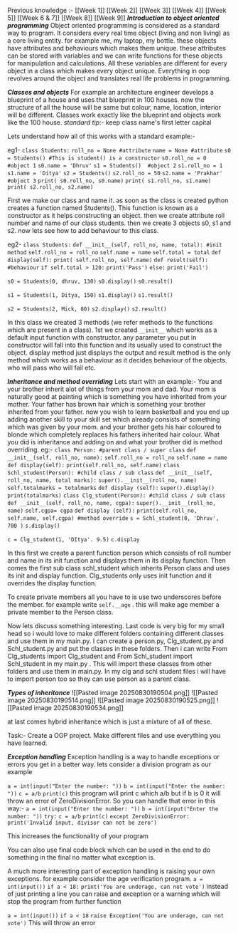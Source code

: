 Previous knowledge :- [[Week 1]] [[Week 2]] [[Week 3]] [[Week 4]] [[Week 5]] [[Week 6 & 7]] [[Week 8]] [[Week 9]] 
***Introduction to object oriented programming***
Object oriented programming is considered as a standard way to program. It considers every real time object (living and non living) as a core living entity. for example me, my laptop, my bottle. these objects have attributes and behaviours which makes them unique.
these attributes can be stored with variables and we can write functions for these objects for manipulation and calculations. All these variables are different for every object in a class which makes every object unique. Everything in oop revolves around the object and translates real life problems in programming.

***Classes and objects***
For example an architecture engineer develops a blueprint of a house and uses that blueprint in 100 houses. now the structure of all the house will be same but colour, name, location, interior will be different. Classes work exactly like the blueprint and objects work like the 100 house.
*standard tip*:- keep class name's first letter capital 

Lets understand how all of this works with a standard example:- 

eg1-
`class Students:`
	`roll_no = None #attribute`
	`name = None #attribute` 
`s0 = Students() #This is student() is a constructor`
`s0.roll_no = 0 #object 1`
`s0.name = 'Dhruv'` 
`s1 = Students()  #object 2`
`s1.roll_no = 1` 
`s1.name = 'Ditya'`
`s2 = Students()`
`s2.roll_no = 50`
`s2.name = 'Prakhar' #object 3`
`print( s0.roll_no, s0.name)`
`print( s1.roll_no, s1.name)`
`print( s2.roll_no, s2.name)`

First we make our class and name it. as soon as the class is created python creates a function named Students(). This function is known as a constructor as it helps constructing an object. then we create attribute roll number and name of our class students. then we create 3 objects s0, s1 and s2. now lets see how to add behaviour to this class.

eg2-
`class Students:`
	`def __init__(self, roll_no, name, total): #init method`
		`self.roll_no = roll_no`
		`self.name = name`
		`self.total = total`
	`def display(self):` 
		`print( self.roll_no, self.name)`
	`def result(self): #behaviour` 
		`if self.total > 120:`
			`print('Pass')`
		`else:`
			`print('Fail')`

`s0 = Students(0, dhruv, 130)` 
`s0.display()`
`s0.result()`

`s1 = Students(1, Ditya, 150)`
`s1.display()`
`s1.result()`

`s2 = Students(2, Mick, 80)`
`s2.display()`
`s2.result()`

In this class we created 3 methods (we refer methods to the functions which are present in a class). 1st we created `__init__`  which works as a default input function with constructor. any parameter you put in constructor will fall into this function and its usually used to construct the object. display method just displays the output and result method is the only method which works as a behaviour as it decides behaviour of the objects. who will pass who will fail etc. 

***Inheritance and method overriding***
Lets start with an example:- You and your brother inherit alot of things from your mom and dad. Your mom is naturally good at painting which is something you have inherited from your mother. Your father has brown hair which is something your brother inherited from your father. now you wish to learn basketball and you end up adding another skill to your skill set which already consists of something which was given by your mom. and your brother gets his hair coloured to blonde which completely replaces his fathers inherited hair colour. What you did is inheritance and adding on and what your brother did is method overriding. 
eg:- 
`class Person: #parent class / super class`
	`def __init__(self, roll_no, name):`
		`self.roll_no = roll_no`
		`self.name = name`
	`def display(self):`
		`print(self.roll_no, self.name)`
`class Schl_student(Person): #child class / sub class`
	`def __init__(self, roll_no, name, total marks):`
		`super().__init__(roll_no, name)`
		`self.totalmarks = totalmarks`
	`def display (self):`
		`super().display()`
		`print(totalmarks)`
`class Clg_student(Person): #child class / sub class`
	`def __init__(self, roll_no, name, cgpa):`
		`super().__init__(roll_no, name)`
		`self.cgpa= cgpa`
	`def display (self):`
		`print(self.roll_no, self.name, self.cgpa) #method override`
`s = Schl_student(0, 'Dhruv', 700 )`
`s.display()`

`c = Clg_student(1, 'DItya'. 9.5)`
`c.display`

In this first we create a parent function person which consists of roll number and name in its init function and displays them in its display function. Then comes the first sub class schl_student which inherits Person class and uses its init and display function. Clg_students only uses init function and it overrides the display function.

To create private members all you have to is use two underscores before the member. for example write `self.__age` . this will make age member a private member to the Person class.


Now lets discuss something interesting. Last code is very big for my small head so i would love to make different folders containing different classes and use them in my main.py. I can create a person.py, Clg_student.py and Schl_student.py and put the classes in these folders. Then i can write From Clg_students import Clg_student and From Schl_student import Schl_student in my main.py .  This will import these classes from other folders and use them in main.py. In my clg and schl student files i will have to import person too so they can use person as a parent class. 


***Types of inheritance***
![[Pasted image 20250830190504.png]]
![[Pasted image 20250830190514.png]]
![[Pasted image 20250830190525.png]]
![[Pasted image 20250830190534.png]]


at last comes hybrid inheritance which is just a mixture of all of these. 

Task:- Create a OOP project. Make different files and use everything you have learned. 

***Exception handling***
Exception handling is a way to handle exceptions or errors you get in a  better way. lets consider a division program as our example

`a = int(input("Enter the number: "))`
`b = int(input("Enter the number: "))`
`c = a/b`
`print(c)`
this program will print c which a/b but if b is 0 it will throw an error of ZeroDivisionError. So you can handle that error in this way:-
`a = int(input("Enter the number: "))`
`b = int(input("Enter the number: "))`
`try:`
	`c = a/b`
	`print(c)`
`except ZeroDivisionError:`
	`print('Invalid input, divisor can not be zero')`

This increases the functionality of your program

You can also use final code block which can be used in the end to do something in the final no matter what exception is.

A much more interesting part of exception handling is raising your own exceptions. for example consider the age verification program.
`a = int(input())`
`if a < 18:`
	`print('You are underage, can not vote')`
instead of just printing a line you can raise and exception or a warning which will stop the program from further function

`a = int(input())`
`if a < 18`
	`raise Exception('You are underage, can not vote')`
This will throw an error 